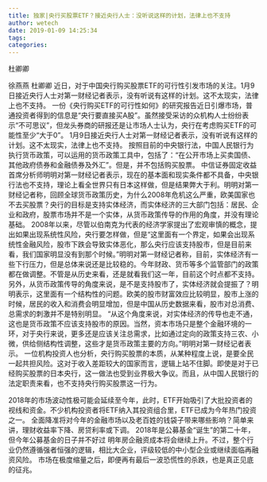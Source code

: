 ```yaml
---
title: 独家|央行买股票ETF？接近央行人士：没听说这样的计划，法律上也不支持
author: wetech
date: 2019-01-09 14:25:34
tags: 
categories: 
---
```

杜卿卿
<!-- more -->
徐燕燕
杜卿卿
近日，对于中国央行购买股票ETF的可行性引发市场的关注。1月9日接近央行人士对第一财经记者表示，没有听说有这样的计划。这不太现实，法律上也不支持。
一份《央行购买ETF的可行性如何》的研究报告近日引爆市场，普通投资者得到的信息是“央行要直接买A股”。虽然接受采访的众机构人士纷纷表示“不可思议”，但龙头券商的研报还是让市场人士认为，央行在考虑购买ETF的可能性至少“大于0”。
1月9日接近央行人士对第一财经记者表示，没有听说有这样的计划。这不太现实，法律上也不支持。
按照目前的中央银行法，中国人民银行为执行货币政策，可以运用的货币政策工具中，包括了：“在公开市场上买卖国债、其他政府债券和金融债券及外汇”。但是，并不包括购买股票。
中信证券固定收益首席分析师明明对第一财经记者表示，现在的基本面和现实条件都不具备，中央银行法也不支持，理论上看全世界只有日本这样做，但是结果弊大于利。明明对第一财经记者称，回顾全球货币政策历史，为什么2008年危机这么严重，欧美国家也不去买股票？央行的目标是支持实体经济，而实体经济的三大部门包括：居民、企业和政府，股票市场并不是一个实体，从货币政策传导的作用的角度，并没有理论基础。
2008年以来，尽管以伯南克为代表的经济学家提出了宏观审慎的概念，提出如果出现系统性风险，央行要怎样做，但是“这里面有一个界定，如果会出现系统性金融风险，股市下跌会导致实体恶化，那么央行应该支持股市，但是目前来看，我们国家明显没有到那个时候。”明明对第一财经记者称，目前，实体经济有一些下行压力，但是总体来说还是比较稳的。今年财政、货币等多个监管部门的政策都在做调整。不管是从历史来看，还是就看我们这一年，目前这个时点都不支持。
另外，从货币政策传导的角度来说，是不是支持股市了，实体经济就会提振了？明明表示，这里面有一个结构性的问题。欧美的股市财富效应比较明显，股市上涨的时候，居民的收入和消费会明显增加，但是中国从历史数据来看，股市对总消费、总需求的刺激并不是特别明显。
“从这个角度来说，对实体经济的传导也走不通，这也是货币政策不应该支持股市的原因。当然，资本市场只是整个金融环境的一环，对于央行来说，更多还是应该关注总需求，比如通过定向的政策支持三农、小微，供给侧结构性调整，这些才是货币政策主要的方向。”明明对第一财经记者表示。
一位机构投资人也分析，央行购买股票的本质，从某种程度上说，是要全民一起共担风险。这对于收入差距较大的国家而言，逻辑上站不住脚。即使是对于已经购买股票的日本央行，这一做法也受到业界极大争议。而且，从中国人民银行的法定职责来看，也不支持央行购买股票这一行为。
 
 
2018年的市场波动性极可能会延续至今年，此时，ETF开始吸引了大批投资者的视线和资金。不少机构投资者将ETF纳入其投资组合里，ETF已成为今年热门投资之一。
全面降准将对今年的金融市场以及老百姓的钱袋子带来哪些影响？简单来讲，理财收益率下降、房贷利率或下调。
2018年是公募基金“诞生”的第二十年，但今年公募基金的日子并不好过
明年房企融资成本将会继续上升。不过，整个行业仍然遵循强者恒强的逻辑，相比大企业，评级较低的中小型企业或继续面临再融资风险。
市场在极度缩量之后，即便再有最后一波恐慌性的杀跌，也是真正见底的征兆。

